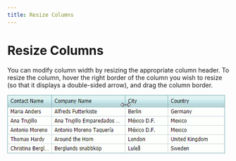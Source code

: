 ```yaml
---
title: Resize Columns
---
```

# Resize Columns

You can modify column width by resizing the appropriate column header. To resize the column, hover the right border of the column you wish to resize (so that it displays a double-sided arrow), and drag the column border.

![ResizeColumns](../../../images/grid-layoutcustomization-resizecolumns.png)



 



